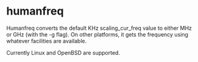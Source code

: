 # humanfreq
Humanfreq converts the default KHz scaling_cur_freq value to either MHz or GHz (with the -g flag). On other platforms, it gets the frequency using whatever facilities are available.

Currently Linux and OpenBSD are supported.
